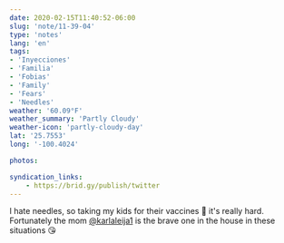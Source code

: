 ```yaml
---
date: 2020-02-15T11:40:52-06:00
slug: 'note/11-39-04'
type: 'notes'
lang: 'en'
tags:
- 'Inyecciones'
- 'Familia'
- 'Fobias'
- 'Family'
- 'Fears'
- 'Needles'
weather: '60.09°F'
weather_summary: 'Partly Cloudy'
weather-icon: 'partly-cloudy-day'
lat: '25.7553'
long: '-100.4024'

photos:

syndication_links:
    - https://brid.gy/publish/twitter
---
```

I hate needles, so taking my kids for their vaccines 💉 it's really hard. Fortunately the mom <a href="https://twitter.com/@karlaleija1">@karlaleija1</a> is the brave one in the house in these situations 😘
  
  